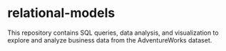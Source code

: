 # relational-models
This repository contains SQL queries, data analysis, and visualization to explore and analyze business data from the AdventureWorks dataset.
